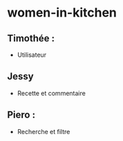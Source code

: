 # women-in-kitchen

## Timothée :
  - Utilisateur

## Jessy
  - Recette et commentaire

## Piero :
  - Recherche et filtre
